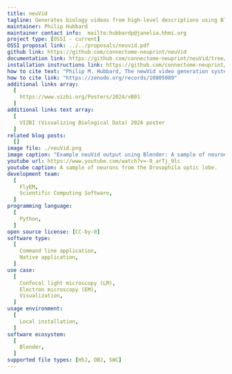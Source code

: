 ```yaml
---
title: neuVid
tagline: Generates biology videos from high-level descriptions using Blender or VVD Viewer.
maintainer: Philip Hubbard
maintainer contact info:  mailto:hubbardp@janelia.hhmi.org
project type: [OSSI - current]
OSSI proposal link: ../../proposals/neuvid.pdf
github link: https://github.com/connectome-neuprint/neuVid
documentation link: https://github.com/connectome-neuprint/neuVid/tree/master/documentation
installation instructions link: https://github.com/connectome-neuprint/neuVid?tab=readme-ov-file#usage-with-neuprint
how to cite text: "Philip M. Hubbard, The newVid video generation system, https://zenodo.org/records/10805089"
how to cite link: "https://zenodo.org/records/10805089"
additional links array:
  [
    https://www.vizbi.org/Posters/2024/vB01
  ]
additional links text array:
  [
    VIZBI (Visualizing Biological Data) 2024 poster
  ]
related blog posts:
  []
image file: ./neuVid.png
image caption: "Example neuVid output using Blender: A sample of neurons from the Drosophila optic lobe"
youtube url: https://www.youtube.com/watch?v=-9_arTj_9lc
youtube caption: A sample of neurons from the Drosophila optic lobe.
development team:
  [
    FlyEM,
    Scientific Computing Software,
  ]
programming language:
  [
    Python,
  ]
open source license: [CC-by-0]
software type:
  [
    Command line application,
    Native application,
  ]
use case:
  [
    Confocal light microscopy (LM),
    Electron microscopy (EM),
    Visualization,
  ]
usage environment:
  [
    Local installation,
  ]
software ecosystem:
  [
    Blender,
  ]
supported file types: [H5J, OBJ, SWC]
---
```

